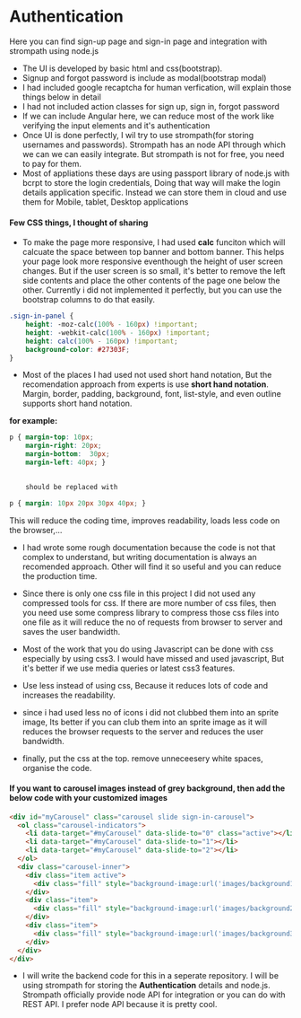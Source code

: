 # Authentication
Here you can find sign-up page and sign-in page and integration with strompath using node.js

* The UI is developed by basic html and css(bootstrap). 
* Signup  and forgot password is include as modal(bootstrap modal)
* I had included google recaptcha for human verfication, will explain those things below in detail
* I had not included action classes for sign up, sign in, forgot password
* If we can include Angular here, we can reduce most of the work like verifying the input elements and it's authentication
* Once UI is done perfectly, I wil try to use strompath(for storing usernames and passwords). Strompath has an node API through which we can 
we can easily integrate. But strompath is not for free, you need to pay for them.
* Most of appliations these days are using passport library of node.js with bcrpt to store the login credentials, Doing that way
will make the login details application specific. Instead we can store them in cloud and use them for Mobile, tablet, Desktop applications


#### Few CSS things, I thought of sharing
* To make the page more responsive, I had used **calc** funciton which will calcuate the space between top banner and bottom banner. This helps your page look more responsive eventhough the height of user screen changes. But if the user screen is so small, it's better to remove the left side contents and place the other contents of the page one below the other. Currently i did not implemented it perfectly, but you can use the bootstrap columns to do that easily.

```css
.sign-in-panel {
    height: -moz-calc(100% - 160px) !important;
    height: -webkit-calc(100% - 160px) !important;
    height: calc(100% - 160px) !important;
    background-color: #27303F;
}
```
* Most of the places I had used not used short hand notation, But the recomendation approach from experts is use **short hand notation**. Margin, border, padding, background, font, list-style, and even outline supports short hand notation.  

**for example:** 
``` css
p { margin-top: 10px;
	margin-right: 20px;
	margin-bottom:  30px;
	margin-left: 40px; }

	
	should be replaced with 

p { margin: 10px 20px 30px 40px; }
```

This will reduce the coding time, improves readability, loads less code on the browser,...
	
	
* I had wrote some rough documentation because the code is not that complex to understand, but writing documentation is always an recomended approach. Other will find it so useful and you can reduce the production time. 

* Since there is only one css file in this project I did not used any compressed tools for css. If there are more number of css files, then you need use some compress library to compress those css files into one file as it will reduce the no of requests from browser to server and saves the user bandwidth.

* Most of the work that you do using Javascript can be done with css especially by using css3. I would have missed and used javascript, But it's better if we use media queries or latest css3 features.
 
* Use less instead of using css, Because it reduces lots of code and increases the readability.

* since i had used less no of icons i did not clubbed them into an sprite image, Its better if you can club them into an sprite image as it will reduces the browser requests to the server and reduces the user bandwidth.

* finally, put the css at the top. remove unneceesery white spaces, organise the code. 



#### If you want to carousel images instead of grey background, then add the below code with your customized images

```html
<div id="myCarousel" class="carousel slide sign-in-carousel">
  <ol class="carousel-indicators">
    <li data-target="#myCarousel" data-slide-to="0" class="active"></li>
    <li data-target="#myCarousel" data-slide-to="1"></li>
    <li data-target="#myCarousel" data-slide-to="2"></li>
  </ol>
  <div class="carousel-inner">
    <div class="item active">
      <div class="fill" style="background-image:url('images/background1.png');"></div>
    </div>
    <div class="item">
      <div class="fill" style="background-image:url('images/background2.png');"></div>
    </div>
    <div class="item">
      <div class="fill" style="background-image:url('images/background3.png');"></div>
    </div>
  </div>
</div>
```


	

* I will write the backend code for this in a seperate repository. I will be using strompath for storing the **Authentication** details and node.js. Strompath officially provide node API for integration or you can do with REST API. 
I prefer node API because it is pretty cool.



